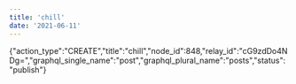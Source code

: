 ```yaml
---
title: 'chill'
date: '2021-06-11'
---
```


{"action_type":"CREATE","title":"chill","node_id":848,"relay_id":"cG9zdDo4NDg=","graphql_single_name":"post","graphql_plural_name":"posts","status":"publish"}
